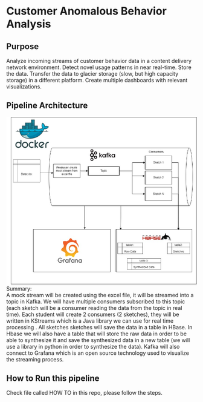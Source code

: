 # Customer Anomalous Behavior Analysis
## Purpose
Analyze incoming streams of customer behavior data in a content delivery network environment. Detect novel usage patterns in near real-time. Store the data. Transfer the data to glacier storage (slow, but high capacity storage) in a different platform. Create multiple dashboards with relevant visualizations.
## Pipeline Architecture
![Pipeline](./final_arch.jpg)
<br>
Summary:<br> A mock stream will be created using the excel file, it will be streamed into a topic in Kafka. We will have multiple consumers subscribed to this topic (each sketch will be a consumer reading the data from the topic in real time). Each student will create 2 consumers (2 sketches), they will be written in KStreams which is a Java library we can use for real time processing . All sketches sketches will save the data in a table in HBase. In Hbase we will also have a table that will store the raw data in order to be able to synthesize it and save the synthesized data in a new table (we will use a library in python in order to synthesize the data). Kafka will also connect to Grafana which is an open source technology used to visualize the streaming process.

## How to Run this pipeline
Check file called HOW TO in this repo, please follow the steps.
